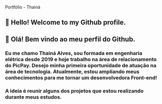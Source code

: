 Portfólio - Thainá

## 👋 Hello! Welcome to my Github profile.
## 👋 Olá! Bem vindo ao meu perfil do Github.
### Eu me chamo Thainá Alves, sou formada em engenharia elétrica desde 2019 e hoje trabalho na área de relacionamento do PicPay. Desejo minha primeira oportunidade de atuação na área de tecnologia. Atualmente, estou ampliando meus conhecimentos para me tornar um desenvolvedora Front-end!
### A ideia é reunir alguns dos projetos que estou realizando durante meus estudos. 

<!--
**ThainaGoulart/ThainaGoulart** is a ✨ _special_ ✨ repository because its `README.md` (this file) appears on your GitHub profile.

Here are some ideas to get you started:

- 🔭 I’m currently working on ...
- 🌱 I’m currently learning ...
- 👯 I’m looking to collaborate on ...
- 🤔 I’m looking for help with ...
- 💬 Ask me about ...
- 📫 How to reach me: ...
- 😄 Pronouns: ...
- ⚡ Fun fact: ...
-->

